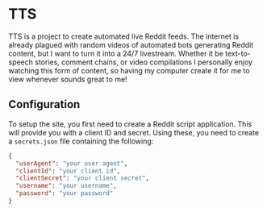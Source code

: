# TTS

TTS is a project to create automated live Reddit feeds. The internet is already plagued with random videos of automated bots generating Reddit content, but I want to turn it into a 24/7 livestream. Whether it be text-to-speech stories, comment chains, or video compilations I personally enjoy watching this form of content, so having my computer create it for me to view whenever sounds great to me!

## Configuration

To setup the site, you first need to create a Reddit script application. This will provide you with a client ID and secret. Using these, you need to create a `secrets.json` file containing the following:

```json
{
  "userAgent": "your user agent",
  "clientId": "your client id",
  "clientSecret": "your client secret",
  "username": "your username",
  "password": "your password"
}
```
